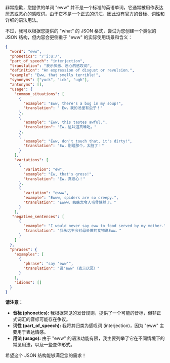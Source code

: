 非常抱歉，您提供的单词 "eww" 并不是一个标准的英语单词，它通常被用作表达厌恶或恶心的感叹词。由于它不是一个正式的词汇，因此没有官方的音标、词性和详细的语法用法。

不过，我可以根据您提供的 "what" 的 JSON 格式，尝试为您创建一个类似的 JSON 结构，但内容会更侧重于 "eww" 的实际使用场景和含义：

```json
{
  "word": "eww",
  "phonetics": "/ˈiːuː/",
  "part_of_speech": "interjection",
  "translation": "表示厌恶、恶心的感叹词",
  "definition": "An expression of disgust or revulsion.",
  "example": "Eww, that smells terrible!",
  "synonyms": ["yuck", "ick", "ugh"],
  "antonyms": [],
  "usage": {
    "common_situations": [
      {
        "example": "Eww, there's a bug in my soup!",
        "translation": " Ew，我的汤里有虫子！"
      },
      {
        "example": "Eww, this tastes awful.",
        "translation": "Ew，这味道真难吃。"
      },
      {
        "example": "Eww, don't touch that, it's dirty!",
        "translation": "Ew，别碰那个，太脏了！"
      }
    ],
    "variations": [
      {
        "variation": "ew",
        "example": "Ew, that's gross!",
        "translation": "Ew，真恶心！"
      },
      {
        "variation": "ewww",
        "example": "Ewww, spiders are so creepy.",
        "translation": "Ewww，蜘蛛太令人毛骨悚然了。"
      }
    ],
   "negative_sentences": [
      {
        "example": "I would never say eww to food served by my mother.",
        "translation": "我永远不会对母亲做的食物说Eww。"
      }
    ]
  },
  "phrases": {
    "examples": [
      {
        "phrase": "say 'eww'",
        "translation": "说'eww'（表示厌恶）"
      }
    ],
    "idioms": []
  }
}
```

**请注意：**

*   **音标 (phonetics):** 我根据常见的发音规则，提供了一个可能的音标，但非正式词汇的音标可能存在争议。
*   **词性 (part\_of\_speech):**  我将其归类为感叹词 (interjection)，因为 "eww" 主要用于表达情感。
*   **用法 (usage):**  由于 "eww" 的语法功能有限，我主要列举了它在不同情境下的常见用法，以及一些变体形式。

希望这个 JSON 结构能够满足您的需求！
 